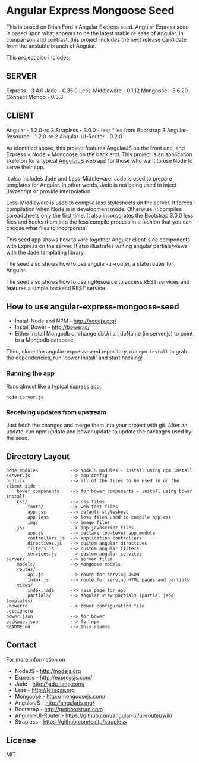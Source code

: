 # Angular Express Mongoose Seed

This is based on Brian Ford's Angular Express seed. Angular Express seed is based upon what appears to be the latest
stable release of Angular. In comparison and contrast, this project includes the next release candidate from the unstable
branch of Angular.

This project also includes:

SERVER
----------------------------------
Express - 3.4.0
Jade - 0.35.0
Less-Middleware - 0.1.12
Mongoose - 3.6.20
Connect Mongo - 0.3.3

CLIENT
----------------------------------
Angular - 1.2.0-rc.2
Strapless - 3.0.0 - less files from Bootstrap 3
Angular-Resource - 1.2.0-rc.2
Angular-UI-Router - 0.2.0

As identified above, this project features AngularJS on the front end, and Express + Node + Mongoose on the back end. This project is an
application skeleton for a typical [AngularJS](http://angularjs.org/) web app for those who want
to use Node to serve their app.

It also includes Jade and Less-Middleware. Jade is used to prepare templates for Angular. In other words, Jade
is not being used to inject Javascript or provide interpolation.

Less-Middleware is used to compile less stylesheets on the server. It forces compilation when Node is in development
mode. Otherwise, it compiles spreadsheets only the first time. It also incorporates the Bootstrap 3.0.0 less files and hooks
them into the less compile process in a fashion that you can choose what files to incorporate.

This seed app shows how to wire together Angular client-side components with Express on the server.
It also illustrates writing angular partials/views with the Jade templating library.

The seed also shows how to use angular-ui-router, a state router for Angular.

The seed also shows how to use ngResource to access REST services and features a simple backend REST service.

## How to use angular-express-mongoose-seed

* Install Node and NPM - http://nodejs.org/
* Install Bower - http://bower.io/
* Either install Mongodb or change dbUri an dbName (in server.js) to point to a Mongodb database.

Then, clone the angular-express-seed repository, run `npm install` to grab the dependencies, run 'bower install' and start hacking!

### Running the app

Runs almost like a typical express app:

    node server.js

### Receiving updates from upstream

Just fetch the changes and merge them into your project with git. After an update, run npm update and bower update to
update the packages used by the seed.

## Directory Layout

    node_modules            --> NodeJS modules - install using npm install
    server.js               --> app config
    public/                 --> all of the files to be used in on the client side
        bower_components    --> for bower components - install using bower install
        css/                --> css files
            fonts/          --> web font files
            app.css         --> default stylesheet
            app.less        --> less files used to compile app.css
            img/            --> image files
        js/                 --> app javascript files
            app.js          --> declare top-level app module
            controllers.js  --> application controllers
            directives.js   --> custom angular directives
            filters.js      --> custom angular filters
            services.js     --> custom angular services
    server/                 --> server files
        models/             --> Mongoose models
        routes/
            api.js          --> route for serving JSON
            index.js        --> route for serving HTML pages and partials
        views/
            index.jade      --> main page for app
            partials/       --> angular view partials (partial jade templates)
    .bowerrc                --> bower configuration file
    .gitignore
    bower.json              --> for bower
    package.json            --> for npm
    README.md               --> This readme

## Contact

For more information on

* NodeJS - http://nodejs.org
* Express - http://expressjs.com/
* Jade - http://jade-lang.com/
* Less - http://lesscss.org
* Mongoose - http://mongoosejs.com/
* AngularJS - http://angularjs.org/
* Bootstrap - http://getbootstrap.com
* Angular-UI-Router - https://github.com/angular-ui/ui-router/wiki
* Strapless - https://github.com/caitp/strapless

## License
MIT
